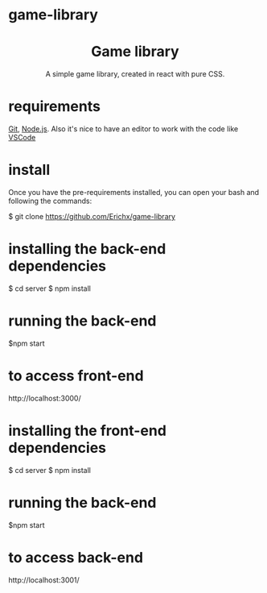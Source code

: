 # game-library

<h1 align="center">Game library</h1>
<p align="center">A simple game library, created in react with pure CSS.</p>

# requirements

[Git](https://git-scm.com), [Node.js](https://nodejs.org/en/).
Also it's nice to have an editor to work with the code like [VSCode](https://code.visualstudio.com/)

# install

Once you have the pre-requirements installed, you can open your bash and following the commands:

$ git clone <https://github.com/Erichx/game-library>

# installing the back-end dependencies

$ cd server
$ npm install

# running the back-end

$npm start

# to access front-end

http://localhost:3000/

# installing the front-end dependencies

$ cd server
$ npm install

# running the back-end

$npm start

# to access back-end

http://localhost:3001/
